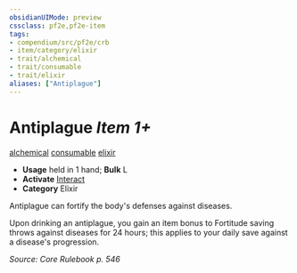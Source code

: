 ```yaml
---
obsidianUIMode: preview
cssclass: pf2e,pf2e-item
tags:
- compendium/src/pf2e/crb
- item/category/elixir
- trait/alchemical
- trait/consumable
- trait/elixir
aliases: ["Antiplague"]
---
```

# Antiplague *Item 1+*  
[alchemical](/rules/traits/alchemical.md)  [consumable](/rules/traits/consumable.md)  [elixir](/rules/traits/elixir.md)  

- **Usage** held in 1 hand; **Bulk** L
- **Activate** [Interact](/rules/actions/interact.md)
- **Category** Elixir

Antiplague can fortify the body's defenses against diseases.

Upon drinking an antiplague, you gain an item bonus to Fortitude saving throws against diseases for 24 hours; this applies to your daily save against a disease's progression.

*Source: Core Rulebook p. 546*